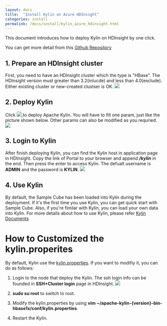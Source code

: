 ```yaml
---
layout: docs
title:  "Install Kylin on Azure HDInsight"
categories: install
permalink: /docs/install/kylin_azure_hdinsight.html
---
```


This document introduces how to deploy Kylin on HDInsight by one click.

You can get more detail from this [Github Repository](https://github.com/Kyligence/Iaas-Applications/tree/master/apache-kylin)

## 1. Prepare an HDInsight cluster
First, you need to have an HDInsight cluster which the type is "HBase". The HDInsight version must greater than 3.2(inlucde) and less than 4.0(exclude). Either existing cluster or new-created clustser is OK.
![](/images/Kylin-On-Azure/createHDInsight.png)

## 2. Deploy Kylin
Click <a href="https://portal.azure.com/#create/Microsoft.Template/uri/https%3a%2f%2fraw.githubusercontent.com%2fKyligence%2fIaas-Applications%2fmaster%2fapache-kylin%2fazuredeploy.json" target="_blank">
		<img src="http://azuredeploy.net/deploybutton.png"/>
	  </a> to deploy Apache Kylin. You will have to fill one param, just like the picture shown below. Other params can also be modified as you requried.  
![](/images/Kylin-On-Azure/fillclustername.png)

## 3. Login to Kylin 
After finish deploying Kylin, you can find the Kylin host in application page in HDInsight. Copy the link of Portal to your browser and append ***/kylin*** in the end. Then press the enter to access Kylin. The defualt username is **ADMIN** and the password is **KYLIN**. 
![](/images/Kylin-On-Azure/portalinapplication.png)

## 4. Use Kylin
By default, the Sample Cube has been loaded into Kylin during the deployment. If it's the first time you use Kylin, you can get quick start with Sample Cube. Also, if you're fimilar with Kylin, you can load your own data into Kylin. For more details about how to use Kylin, please refer <a href="http://kylin.apache.org/docs/tutorial/web.html" target="_blank">Kylin Documents</a>

# How to Customized the kylin.properites
By default, Kylin use the [kylin.properties](https://github.com/Kyligence/Iaas-Applications/blob/master/apache-kylin/templates/kylin.properties). If you want to modifiy it, you can do as follows:
1. Login to the node that deploy the Kylin. The ssh login info can be founded in **SSH+Cluster login** page in HDInsight.
![](/images/Kylin-On-Azure/sshinfo.png)

2. **sudo su root** to switch to root.

3. Modify the kylin.properties by using **vim ~/apache-kylin-{version}-bin-hbase1x/conf/kylin.properties**.

4. Restart the Kylin.